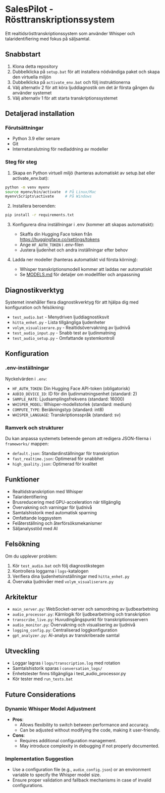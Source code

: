 # SalesPilot - Rösttranskriptionssystem

Ett realtidsrösttranskriptionssystem som använder Whisper och talaridentifiering med fokus på säljsamtal.

## Snabbstart

1. Klona detta repository
2. Dubbelklicka på `setup.bat` för att installera nödvändiga paket och skapa den virtuella miljön
3. Dubbelklicka på `activate_env.bat` och följ instruktionerna
4. Välj alternativ 2 för att köra ljuddiagnostik om det är första gången du använder systemet
5. Välj alternativ 1 för att starta transkriptionssystemet

## Detaljerad installation

### Förutsättningar
- Python 3.9 eller senare
- Git
- Internetanslutning för nedladdning av modeller

### Steg för steg

1. Skapa en Python virtuell miljö (hanteras automatiskt av setup.bat eller activate_env.bat):
```bash
python -m venv myenv
source myenv/bin/activate  # På Linux/Mac
myenv\Scripts\activate     # På Windows
```

2. Installera beroenden:
```bash
pip install -r requirements.txt
```

3. Konfigurera dina inställningar i .env (kommer att skapas automatiskt):
   - Skaffa din Hugging Face token från https://huggingface.co/settings/tokens
   - Ange `HF_AUTH_TOKEN` i .env-filen
   - Justera ljudenhet och andra inställningar efter behov

4. Ladda ner modeller (hanteras automatiskt vid första körning):
   - Whisper transkriptionsmodell kommer att laddas ner automatiskt
   - Se [MODELS.md](MODELS.md) för detaljer om modellfiler och anpassning

## Diagnostikverktyg

Systemet innehåller flera diagnostikverktyg för att hjälpa dig med konfiguration och felsökning:

- `test_audio.bat` - Menydriven ljuddiagnostiksvit
- `hitta_enhet.py` - Lista tillgängliga ljudenheter
- `volym_visualiserare.py` - Realtidsövervakning av ljudnivå
- `test_audio_input.py` - Snabb test av ljudinmatning
- `test_audio_setup.py` - Omfattande systemkontroll

## Konfiguration

### .env-inställningar
Nyckelvärden i `.env`:
- `HF_AUTH_TOKEN`: Din Hugging Face API-token (obligatorisk)
- `AUDIO_DEVICE_ID`: ID för din ljudinmatningsenhet (standard: 2)
- `SAMPLE_RATE`: Ljudsamplingsfrekvens (standard: 16000)
- `WHISPER_MODEL`: Whisper-modellstorlek (standard: medium)
- `COMPUTE_TYPE`: Beräkningstyp (standard: int8)
- `WHISPER_LANGUAGE`: Transkriptionsspråk (standard: sv)

### Ramverk och strukturer
Du kan anpassa systemets beteende genom att redigera JSON-filerna i `frameworks/` mappen:
- `default.json`: Standardinställningar för transkription
- `fast_realtime.json`: Optimerad för snabbhet
- `high_quality.json`: Optimerad för kvalitet

## Funktioner

- Realtidstranskription med Whisper
- Talaridentifiering
- Brusreducering med GPU-acceleration när tillgänglig
- Övervakning och varningar för ljudnivå
- Samtalshistorik med automatisk sparning
- Omfattande loggsystem
- Felåterställning och återförsöksmekanismer
- Säljanalysstöd med AI

## Felsökning

Om du upplever problem:

1. Kör `test_audio.bat` och följ diagnostikstegen
2. Kontrollera loggarna i `logs`-katalogen
3. Verifiera dina ljudenhetsinställningar med `hitta_enhet.py`
4. Övervaka ljudnivåer med `volym_visualiserare.py`

## Arkitektur

- `main_server.py`: WebSocket-server och samordning av ljudbearbetning
- `audio_processor.py`: Kärnlogik för ljudbearbetning och transkription
- `transcribe_live.py`: Huvudingångspunkt för transkriptionsservern
- `audio_monitor.py`: Övervakning och visualisering av ljudnivå
- `logging_config.py`: Centraliserad loggkonfiguration
- `gpt_analyzer.py`: AI-analys av transkriberade samtal

## Utveckling

- Loggar lagras i `logs/transcription.log` med rotation
- Samtalshistorik sparas i `conversation_logs/`
- Enhetstester finns tillgängliga i test_audio_processor.py
- Kör tester med `run_tests.bat`

## Future Considerations

### Dynamic Whisper Model Adjustment
- **Pros**:
  - Allows flexibility to switch between performance and accuracy.
  - Can be adjusted without modifying the code, making it user-friendly.
- **Cons**:
  - Requires additional configuration management.
  - May introduce complexity in debugging if not properly documented.

### Implementation Suggestion
- Use a configuration file (e.g., `audio_config.json`) or an environment variable to specify the Whisper model size.
- Ensure proper validation and fallback mechanisms in case of invalid configurations.
